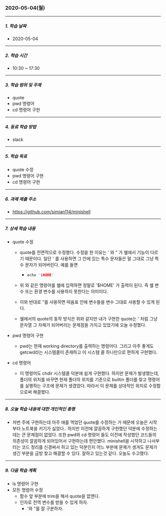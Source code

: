 ### 2020-05-04(월)

-----

##### 1. 학습 날짜

- 2020-05-04

-----

##### 2. 학습 시간

- 10:30 ~ 17:30

-----

##### 3. 학습 범위 및 주제

- quote
- pwd 명령어
- cd 명령어 구현

-----

##### 4. 동료 학습 방법

- slack

-----

##### 5. 학습 목표

- quote 수정
- pwd 명령어 구현
- cd 명령어 구현

-----

##### 6. 과제 제출 주소

- https://github.com/simian114/minishell

-----

##### 7. 상세 학습 내용

- quote 수정

  - quote를 전면적으로 수정했다. 수정을 한 이유는 ' 와 " 가 쉘에서 기능이 다르기 때문이다.
    일단 ' 를 사용하면 그 안에 있는 특수 문자들은 말 그대로 그냥 특수 문자가 되어버린다. 예를 들면

    - ``` c
      echo '$HOME'
      ```

  - 위 와 같은 명령어를 쉘에 입력하면 정말로 '$HOME' 가 출력이 된다. 즉 쉘 변수 또는 환경 변수를 사용하지 못한다는 의미이다.

  - 이와 반대로 "를 사용하면 따옴표 안에 변수들을 변수 그대로 사용할 수 있게 된다.

  - 쉘에서의 quote의 동작 방식은 위와 같지만 내가 구현한 quote는 ' 처럼 그냥 문자열 그 자체가 되어버리는 문제점을 가지고 있었기에 오늘 수정했다.

- pwd 명령어 구현

  - pwd는 현재 working directory를 출력하는 명령어다. 그리고 아주 좋게도 getcwd라는 시스템콜이 존재하고 이 시스템 콜 하나만으로 편하게 구현했다.

- cd 명령어

  - 이 명령어도 chdir 시스템콜 덕분에 쉽게 구현했다. 하지만 문제가 발생했는데, 폴더의 위치를 바꾸면 현재 폴더의 위치를 기준으로 builtin 폴더를 찾고 명령어를 실행하는 구조에 문제가 생겼었다. 따라서 이 문제를 상대적인 위치로 수정함으로써 해결했다.

-----

##### 8. 오늘 학습 내용에 대한 개인적인 총평

- 저번 주에 구현하는데 아주 애를 먹었던 quote를 수정하는 거 때문에 오늘은 시작부터 노트북을 키기가 싫었다.. 하지만 이전에 깔끔하게 구현했던 덕분에 수정하는데는 큰 문제점이 없었다. 또한 pwd와 cd 명령어 들도 이전에 작성했던 코드들의 의존성이 깔끔하게 되어있어서 구현하는데 편안했다. minishell을 시작하고 나서부터는 코드 정리를 신경써서 하고 있는 덕분인지 어느 부분에 문제가 생겨도 문제가 생긴 부분을 금방 찾고 해결할 수 있다. 잘하고 있는것 같다. 오늘도 수고했다.

-----

##### 9. 다음 학습 계획

- ls 명령어 구현
- 모든 명령어 수정
  - 함수 앞 부분에 trim을 해서 quote을 없앤다.
  - 인자로 전역 변수를 받을 수 있게 하자.
    - '와 "를 잘 구분하자.